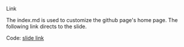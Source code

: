 Link



The index.md is used to customize the github page's home page. The following link directs to the slide.

Code: [slide link](/Game-Theory-and-Social-Norms.html)

